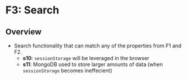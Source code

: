 # F3: Search

## Overview

- Search functionality that can match any of the properties from F1 and F2.
    - **s10**: `sessionStorage` will be leveraged in the browser
    - **s11**: MongoDB used to store larger amounts of data (when `sessionStorage` becomes ineffecient)